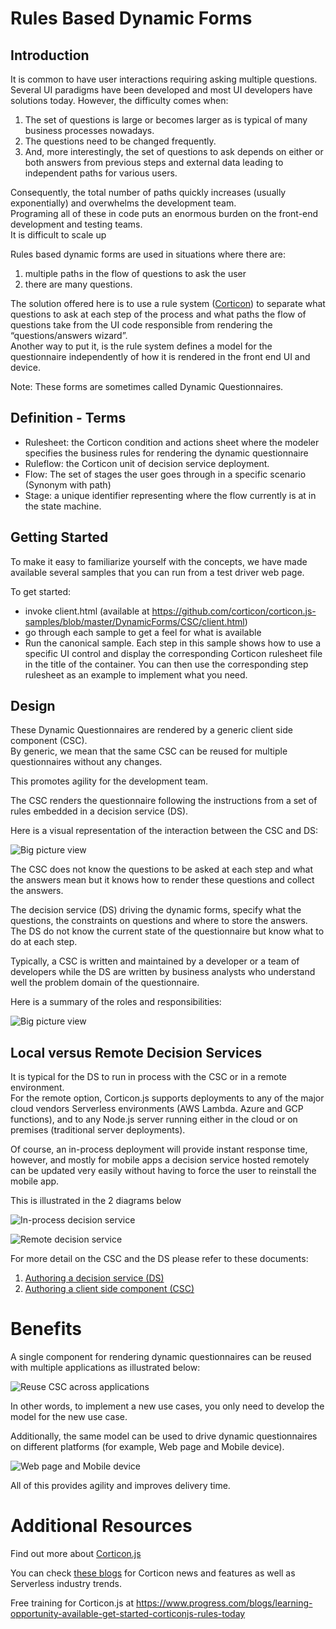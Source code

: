 # Rules Based Dynamic Forms

## Introduction

It is common to have user interactions requiring asking multiple questions. 
Several UI paradigms have been developed and most UI developers have solutions today.  However, the difficulty comes when:
1)	The set of questions is large or becomes larger as is typical of many business processes nowadays.
2)	The questions need to be changed frequently.
3)	And, more interestingly, the set of questions to ask depends on either or both answers from previous steps 
      and external data leading to independent paths for various users.

Consequently, the total number of paths quickly increases (usually exponentially) and overwhelms the development team.   
Programing all of these in code puts an enormous burden on the front-end development and testing teams.  
It is difficult to scale up

Rules based dynamic forms are used in situations where there are:
1. multiple paths in the flow of questions to ask the user
2. there are many questions.

The solution offered here is to use a rule system ([Corticon](https://www.progress.com/corticon-js)) to separate what questions to ask at each step of the process 
and what paths the flow of questions take from the UI code responsible from rendering the “questions/answers wizard”.  
Another way to put it, is the rule system defines a model for the questionnaire independently of how it is rendered in the
front end UI and device.

Note: These forms are sometimes called Dynamic Questionnaires.  

## Definition - Terms

* Rulesheet: the Corticon condition and actions sheet where the modeler specifies the business rules for rendering the dynamic questionnaire
* Ruleflow: the Corticon unit of decision service deployment.
* Flow: The set of stages the user goes through in a specific scenario (Synonym with path)
* Stage: a unique identifier representing where the flow currently is at in the state machine.


## Getting Started

To make it easy to familiarize yourself with the concepts, we have made available several samples 
that you can run from a test driver web page.

To get started:
* invoke client.html (available at https://github.com/corticon/corticon.js-samples/blob/master/DynamicForms/CSC/client.html)
* go through each sample to get a feel for what is available
* Run the canonical sample. Each step in this sample shows how to use a specific UI control and display
the corresponding Corticon rulesheet file in the title of the container.  You can then use the corresponding step rulesheet as an example to implement what you need.
  
## Design

These Dynamic Questionnaires are rendered by a generic client side component (CSC).  
By generic, we mean that the same CSC can be reused for multiple questionnaires without 
any changes.  

This promotes agility for the development team.

The CSC renders the questionnaire following the instructions from a set of rules 
embedded in a decision service (DS).

Here is a visual representation of the interaction between the CSC and DS:

![Big picture view](docs/images/bigPic.PNG)

The CSC does not know the questions to be asked at each step and what the answers mean but it knows
how to render these questions and collect the answers.

The decision service (DS) driving the dynamic forms, specify what the questions, the constraints on questions and where to store the
answers.  The DS do not know the current state of the questionnaire but know what to do at each step.

Typically, a CSC is written and maintained by a developer or a team of developers while the DS are written by business analysts 
who understand well the problem domain of the questionnaire.

Here is a summary of the roles and responsibilities:

![Big picture view](docs/images/RolesResponsibilities.PNG)

## Local versus Remote Decision Services

It is typical for the DS to run in process with the CSC or in a remote environment.  
For the remote option, Corticon.js supports deployments to any of the major cloud vendors Serverless environments (AWS Lambda. Azure and GCP functions), and to any Node.js server 
running either in the cloud or on premises (traditional server deployments).  

Of course, an in-process deployment will provide instant response time, however, and mostly for mobile apps
a decision service hosted remotely can be updated very easily without having to force the user to reinstall
the mobile app.

This is illustrated in the 2 diagrams below

![In-process decision service](docs/images/LocalDS.png)

![Remote decision service](docs/images/RemoteDS.png)


For more detail on the CSC and the DS please refer to these documents:
1. [Authoring a decision service (DS)](docs/AuthoringDecisionService.md)
2. [Authoring a client side component (CSC)](docs/AuthoringClientSideComponents.md)

# Benefits

A single component for rendering dynamic questionnaires can be reused with multiple 
applications as illustrated below:

![Reuse CSC across applications](docs/images/ReuseCSCAcrossAppsSmaller.jpg)

In other words, to implement a new use cases, you only need to develop the model for the new use case. 

Additionally, the same model can be used to drive dynamic questionnaires on different platforms 
(for example, Web page and Mobile device).

![Web page and Mobile device](docs/images/SameModelforDifferentRenderersSmaller.png)

All of this provides agility and improves delivery time.

# Additional Resources

Find out more about [Corticon.js](https://www.progress.com/corticon-js)

You can check [these blogs](https://www.progress.com/blogs/author/thierry-ciot) for Corticon news and features as well as Serverless industry trends.

Free training for Corticon.js at https://www.progress.com/blogs/learning-opportunity-available-get-started-corticonjs-rules-today

